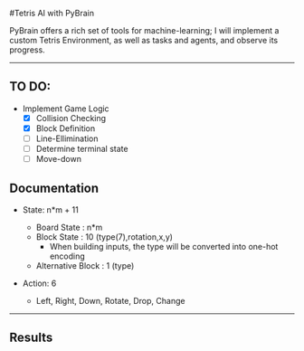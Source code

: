 #Tetris AI with PyBrain

PyBrain offers a rich set of tools for machine-learning; I will implement a custom Tetris Environment, as well as tasks and agents, and observe its progress.

---
## TO DO:

- Implement Game Logic
	- [x] Collision Checking
	- [x] Block Definition
	- [ ] Line-Ellimination
	- [ ] Determine terminal state
	- [ ] Move-down

## Documentation

- State: n\*m + 11
	- Board State : n\*m
	- Block State : 10 (type(7),rotation,x,y)
		- When building inputs, the type will be converted into one-hot encoding
	- Alternative Block : 1 (type)

- Action: 6
	- Left, Right, Down, Rotate, Drop, Change

---

## Results
